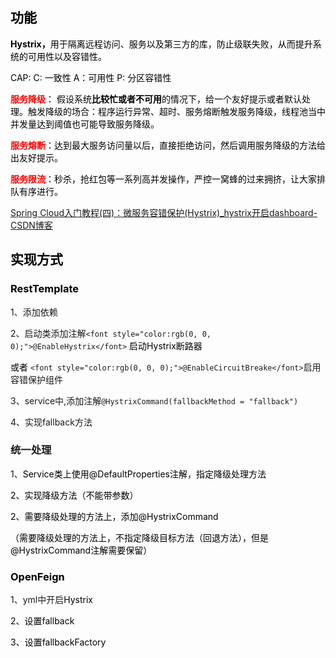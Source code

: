 ## <font style="color:rgb(0, 0, 0);">功能</font>
**<font style="color:rgb(0, 0, 0);">Hystrix，</font>**<font style="color:rgb(0, 0, 0);">用于隔离远程访问、服务以及第三方的库，防止级联失败，从而提升系统的可用性以及容错性。</font>

<font style="color:rgb(0, 0, 0);">CAP:	C: 一致性		 A：可用性	P: 分区容错性</font>

**<font style="color:red;">服务降级</font>**<font style="color:rgb(0, 0, 0);">： 假设系统</font>**<font style="color:rgb(0, 0, 0);">比较忙或者不可用</font>**<font style="color:rgb(0, 0, 0);">的情况下，给一个友好提示或者默认处理。触发降级的场合：程序运行异常、超时、服务熔断触发服务降级，线程池当中并发量达到阈值也可能导致服务降级。</font>

**<font style="color:red;">服务熔断</font>**<font style="color:rgb(0, 0, 0);">：达到最大服务访问量以后，直接拒绝访问，然后调用服务降级的方法给出友好提示。</font>

**<font style="color:red;">服务限流</font>**<font style="color:rgb(0, 0, 0);">：秒杀，抢红包等一系列高并发操作，严控一窝蜂的过来拥挤，让大家排队有序进行。</font>

[Spring Cloud入门教程(四)：微服务容错保护(Hystrix)_hystrix开启dashboard-CSDN博客](https://blog.csdn.net/2301_79354153/article/details/134642873)

## <font style="color:rgb(0, 0, 0);">实现方式</font>
### **<font style="color:rgb(0, 0, 0);">RestTemplate</font>**
1、添加依赖

2、启动类添加注解`<font style="color:rgb(0, 0, 0);">@EnableHystrix</font>`<font style="color:rgb(0, 0, 0);"> 启动Hystrix断路器</font>

<font style="color:rgb(0, 0, 0);">或者 </font>`<font style="color:rgb(0, 0, 0);">@EnableCircuitBreake</font>`启用容错保护组件

3、service中,添加注解`@HystrixCommand(fallbackMethod = "fallback")`

4、实现fallback方法

### 统一处理
1、<font style="color:rgb(0, 0, 0);">Service类上使用@DefaultProperties注解，指定降级处理方法</font>

<font style="color:rgb(0, 0, 0);">2、实现降级方法（不能带参数）</font>

<font style="color:rgb(0, 0, 0);">2、需要降级处理的方法上，添加@HystrixCommand</font>

<font style="color:rgb(0, 0, 0);">（需要降级处理的方法上，不指定降级目标方法（回退方法），但是@HystrixCommand注解需要保留）</font>

### <font style="color:rgb(0, 0, 0);">OpenFeign</font>
1、yml中开启<font style="color:rgb(0, 0, 0);">Hystrix</font>

<font style="color:rgb(0, 0, 0);">2、设置fallback</font>

<font style="color:rgb(0, 0, 0);">3、设置fallbackFactory</font>

